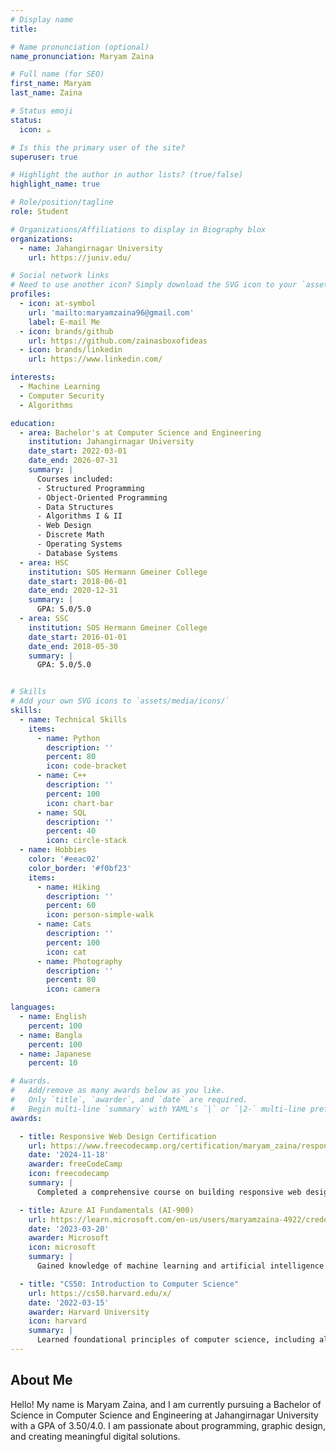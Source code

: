 ```yaml
---
# Display name
title: 

# Name pronunciation (optional)
name_pronunciation: Maryam Zaina

# Full name (for SEO)
first_name: Maryam
last_name: Zaina

# Status emoji
status:
  icon: ☕️

# Is this the primary user of the site?
superuser: true

# Highlight the author in author lists? (true/false)
highlight_name: true

# Role/position/tagline
role: Student

# Organizations/Affiliations to display in Biography blox
organizations:
  - name: Jahangirnagar University
    url: https://juniv.edu/

# Social network links
# Need to use another icon? Simply download the SVG icon to your `assets/media/icons/` folder.
profiles:
  - icon: at-symbol
    url: 'mailto:maryamzaina96@gmail.com'
    label: E-mail Me
  - icon: brands/github
    url: https://github.com/zainasboxofideas
  - icon: brands/linkedin
    url: https://www.linkedin.com/

interests:
  - Machine Learning
  - Computer Security
  - Algorithms

education:
  - area: Bachelor's at Computer Science and Engineering
    institution: Jahangirnagar University
    date_start: 2022-03-01
    date_end: 2026-07-31
    summary: |
      Courses included:
      - Structured Programming
      - Object-Oriented Programming
      - Data Structures
      - Algorithms I & II
      - Web Design
      - Discrete Math
      - Operating Systems
      - Database Systems
  - area: HSC
    institution: SOS Hermann Gmeiner College
    date_start: 2018-06-01
    date_end: 2020-12-31
    summary: |
      GPA: 5.0/5.0
  - area: SSC
    institution: SOS Hermann Gmeiner College
    date_start: 2016-01-01
    date_end: 2018-05-30
    summary: |
      GPA: 5.0/5.0


# Skills
# Add your own SVG icons to `assets/media/icons/`
skills:
  - name: Technical Skills
    items:
      - name: Python
        description: ''
        percent: 80
        icon: code-bracket
      - name: C++
        description: ''
        percent: 100
        icon: chart-bar
      - name: SQL
        description: ''
        percent: 40
        icon: circle-stack
  - name: Hobbies
    color: '#eeac02'
    color_border: '#f0bf23'
    items:
      - name: Hiking
        description: ''
        percent: 60
        icon: person-simple-walk
      - name: Cats
        description: ''
        percent: 100
        icon: cat
      - name: Photography
        description: ''
        percent: 80
        icon: camera

languages:
  - name: English
    percent: 100
  - name: Bangla
    percent: 100
  - name: Japanese
    percent: 10

# Awards.
#   Add/remove as many awards below as you like.
#   Only `title`, `awarder`, and `date` are required.
#   Begin multi-line `summary` with YAML's `|` or `|2-` multi-line prefix and indent 2 spaces below.
awards:

  - title: Responsive Web Design Certification
    url: https://www.freecodecamp.org/certification/maryam_zaina/responsive-web-design
    date: '2024-11-18'
    awarder: freeCodeCamp
    icon: freecodecamp
    summary: |
      Completed a comprehensive course on building responsive web designs. Learned HTML5, CSS3, Flexbox, and Grid to create mobile-friendly and accessible websites. This certification involved creating several projects, including tribute pages, survey forms, and personal portfolios.

  - title: Azure AI Fundamentals (AI-900)
    url: https://learn.microsoft.com/en-us/users/maryamzaina-4922/credentials/41efda2fba5bbbe2
    date: '2023-03-20'
    awarder: Microsoft
    icon: microsoft
    summary: |
      Gained knowledge of machine learning and artificial intelligence concepts, Azure AI services, and the basics of deploying AI solutions. Covered topics like computer vision, natural language processing, and machine learning using Azure.

  - title: "CS50: Introduction to Computer Science"
    url: https://cs50.harvard.edu/x/
    date: '2022-03-15'
    awarder: Harvard University
    icon: harvard
    summary: |
      Learned foundational principles of computer science, including algorithms, data structures, software design, and web development. The course provided practical experience in programming using languages like C, Python, and SQL.
---
```


## About Me

Hello! My name is Maryam Zaina, and I am currently pursuing a Bachelor of Science in Computer Science and Engineering at Jahangirnagar University with a GPA of 3.50/4.0. I am passionate about programming, graphic design, and creating meaningful digital solutions.
